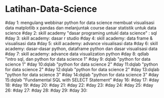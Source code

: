 # Latihan-Data-Science

#day 1: mengulang webbinar python for data science membuat visualisasi data matplotlib x pandas dan melanjuntak course dasar statistik untuk data science
#day 2: skill academy "dasar programing untukl data science" : sql
#day 3: skill academy: dasar r studio
#day 4: skill academy: data frame & visualisasi data
#day 5: skill academy: advance visualisasi data
#day 6: skill academy: dasar-dasar python, dataframe python dan dasar visualisasi data
#day 7: skill academy: advance data visualization python
#day 8: qdlab "intro sql, dan python for data science 1"
#day 9: dqlab "python for data science 1"
#day 10:dqlab "python for data science 2"
#day 11:dqlab "python for data science 2"
#day 12:dqlab "python for data science 2"
#day 13:dqlab "python for data science 3"
#day 14:dqlab "python for data science 3"
#day 15:dqlab "Fundamental SQL with SELECT Statement"
#day 16:
#day 17:
#day 18:
#day 19:
#day 20:
#day 21:
#day 22:
#day 23:
#day 24:
#day 25:
#day 26:
#day 27:
#day 28:
#day 29:
#day 30:
